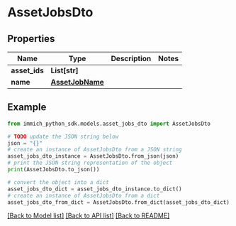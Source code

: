 # AssetJobsDto


## Properties

Name | Type | Description | Notes
------------ | ------------- | ------------- | -------------
**asset_ids** | **List[str]** |  | 
**name** | [**AssetJobName**](AssetJobName.md) |  | 

## Example

```python
from immich_python_sdk.models.asset_jobs_dto import AssetJobsDto

# TODO update the JSON string below
json = "{}"
# create an instance of AssetJobsDto from a JSON string
asset_jobs_dto_instance = AssetJobsDto.from_json(json)
# print the JSON string representation of the object
print(AssetJobsDto.to_json())

# convert the object into a dict
asset_jobs_dto_dict = asset_jobs_dto_instance.to_dict()
# create an instance of AssetJobsDto from a dict
asset_jobs_dto_from_dict = AssetJobsDto.from_dict(asset_jobs_dto_dict)
```
[[Back to Model list]](../README.md#documentation-for-models) [[Back to API list]](../README.md#documentation-for-api-endpoints) [[Back to README]](../README.md)


